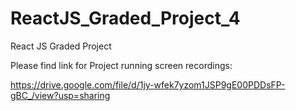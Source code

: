 # ReactJS_Graded_Project_4

React JS Graded Project

Please find link for Project running screen recordings:

https://drive.google.com/file/d/1jy-wfek7yzom1JSP9gE00PDDsFP-gBC_/view?usp=sharing

